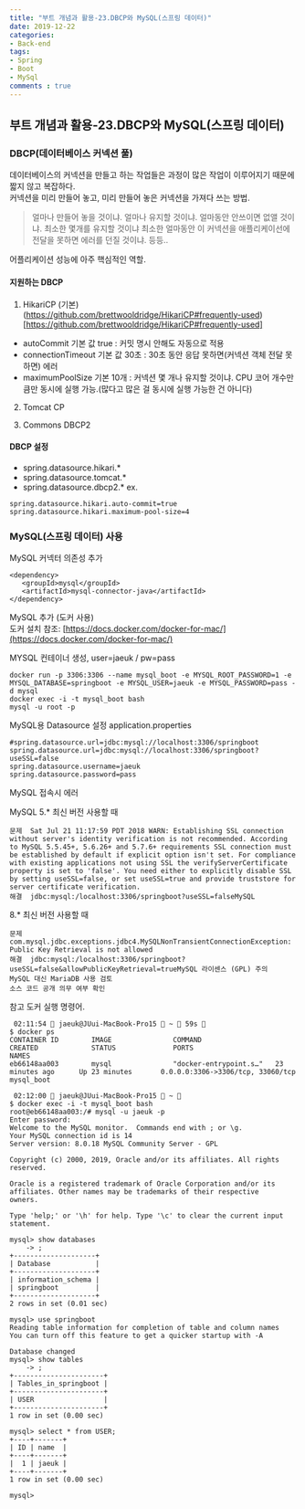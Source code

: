 ```yaml
---
title: "부트 개념과 활용-23.DBCP와 MySQL(스프링 데이터)"
date: 2019-12-22
categories:
- Back-end
tags:
- Spring 
- Boot
- MySql
comments : true
---
```



## 부트 개념과 활용-23.DBCP와 MySQL(스프링 데이터)
### DBCP(데이터베이스 커넥션 풀)
데이터베이스의 커넥션을 만들고 하는 작업들은 과정이 많은 작업이 이루어지기 때문에 짧지 않고 복잡하다.            
커넥션을 미리 만들어 놓고, 미리 만들어 놓은 커넥션을 가져다 쓰는 방법.           

>얼마나 만들어 놓을 것이냐. 얼마나 유지할 것이냐. 얼마동안 안쓰이면 없앨 것이냐. 최소한 몇개를 유지할 것이냐
최소한 얼마동안 이 커넥션을 애플리케이선에 전달을 못하면 에러를 던질 것이냐. 등등..

어플리케이션 성능에 아주 핵심적인 역할.



#### 지원하는 DBCP

1. HikariCP (기본)               
(https://github.com/brettwooldridge/HikariCP#frequently-used)[https://github.com/brettwooldridge/HikariCP#frequently-used]
- autoCommit 기본 값 true : 커밋 명시 안해도 자동으로 적용
- connectionTimeout 기본 값 30초 : 30초 동안 응답 못하면(커넥션 객체 전달 못하면) 에러
- maximumPoolSize 기본 10개 : 커넥션 몇 개나 유지할 것이냐. CPU 코어 개수만큼만 동시에 실행 가능.(많다고 많은 걸 동시에 실행 가능한 건 아니다)

2. Tomcat CP   

3. Commons DBCP2            



#### DBCP 설정
- spring.datasource.hikari.*
- spring.datasource.tomcat.*
- spring.datasource.dbcp2.*
ex.
~~~
spring.datasource.hikari.auto-commit=true
spring.datasource.hikari.maximum-pool-size=4
~~~


### MySQL(스프링 데이터) 사용 


MySQL 커넥터 의존성 추가
~~~
<dependency>
   <groupId>mysql</groupId>
   <artifactId>mysql-connector-java</artifactId>
</dependency>
~~~

MySQL 추가 (도커 사용)                     
도커 설치 참조: [https://docs.docker.com/docker-for-mac/](https://docs.docker.com/docker-for-mac/)           

MYSQL 컨테이너 생성, user=jaeuk / pw=pass
~~~terminal
docker run -p 3306:3306 --name mysql_boot -e MYSQL_ROOT_PASSWORD=1 -e MYSQL_DATABASE=springboot -e MYSQL_USER=jaeuk -e MYSQL_PASSWORD=pass -d mysql
docker exec -i -t mysql_boot bash
mysql -u root -p
~~~

MySQL용 Datasource 설정
application.properties
~~~
#spring.datasource.url=jdbc:mysql://localhost:3306/springboot
spring.datasource.url=jdbc:mysql://localhost:3306/springboot?useSSL=false
spring.datasource.username=jaeuk
spring.datasource.password=pass
~~~

MySQL 접속시 에러

MySQL 5.* 최신 버전 사용할 때
~~~
문제	Sat Jul 21 11:17:59 PDT 2018 WARN: Establishing SSL connection without server's identity verification is not recommended. According to MySQL 5.5.45+, 5.6.26+ and 5.7.6+ requirements SSL connection must be established by default if explicit option isn't set. For compliance with existing applications not using SSL the verifyServerCertificate property is set to 'false'. You need either to explicitly disable SSL by setting useSSL=false, or set useSSL=true and provide truststore for server certificate verification.
해결	jdbc:mysql:/localhost:3306/springboot?useSSL=falseMySQL 
~~~

8.* 최신 버전 사용할 때
~~~
문제	com.mysql.jdbc.exceptions.jdbc4.MySQLNonTransientConnectionException: Public Key Retrieval is not allowed
해결	jdbc:mysql:/localhost:3306/springboot?useSSL=false&allowPublicKeyRetrieval=trueMySQL 라이센스 (GPL) 주의
MySQL 대신 MariaDB 사용 검토
소스 코드 공개 의무 여부 확인
~~~




참고 도커 실행 명령어.
~~~terminal
 02:11:54  jaeuk@JUui-MacBook-Pro15  ~  59s 
$ docker ps
CONTAINER ID        IMAGE               COMMAND                  CREATED             STATUS              PORTS                               NAMES
eb66148aa003        mysql               "docker-entrypoint.s…"   23 minutes ago      Up 23 minutes       0.0.0.0:3306->3306/tcp, 33060/tcp   mysql_boot

 02:12:00  jaeuk@JUui-MacBook-Pro15  ~ 
$ docker exec -i -t mysql_boot bash
root@eb66148aa003:/# mysql -u jaeuk -p
Enter password:
Welcome to the MySQL monitor.  Commands end with ; or \g.
Your MySQL connection id is 14
Server version: 8.0.18 MySQL Community Server - GPL

Copyright (c) 2000, 2019, Oracle and/or its affiliates. All rights reserved.

Oracle is a registered trademark of Oracle Corporation and/or its
affiliates. Other names may be trademarks of their respective
owners.

Type 'help;' or '\h' for help. Type '\c' to clear the current input statement.

mysql> show databases
    -> ;
+--------------------+
| Database           |
+--------------------+
| information_schema |
| springboot         |
+--------------------+
2 rows in set (0.01 sec)

mysql> use springboot
Reading table information for completion of table and column names
You can turn off this feature to get a quicker startup with -A

Database changed
mysql> show tables
    -> ;
+----------------------+
| Tables_in_springboot |
+----------------------+
| USER                 |
+----------------------+
1 row in set (0.00 sec)

mysql> select * from USER;
+----+-------+
| ID | name  |
+----+-------+
|  1 | jaeuk |
+----+-------+
1 row in set (0.00 sec)

mysql>
~~~
